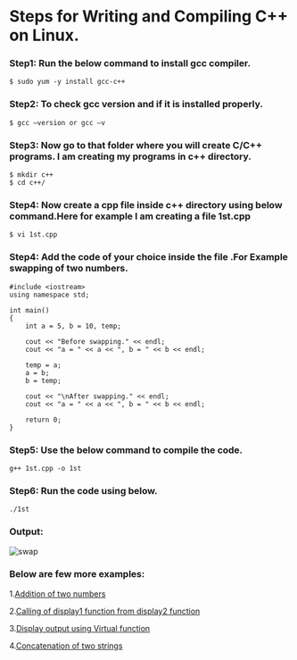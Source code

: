 # Steps for Writing and Compiling C++ on Linux.

### **Step1:** Run the below command to install gcc compiler.
```
$ sudo yum -y install gcc-c++
```
### **Step2:** To check gcc version and if it is installed properly.
```
$ gcc –version or gcc –v
```
### **Step3:** Now go to that folder where you will create C/C++ programs. I am creating my programs in c++ directory.
```
$ mkdir c++
$ cd c++/
```
### **Step4:** Now create a cpp file inside  c++ directory using below command.Here for example I am creating a file 1st.cpp
```
$ vi 1st.cpp
```
### **Step4:** Add the code of your choice inside the file .For Example swapping of two numbers.
```
#include <iostream>
using namespace std;

int main()
{
    int a = 5, b = 10, temp;

    cout << "Before swapping." << endl;
    cout << "a = " << a << ", b = " << b << endl;

    temp = a;
    a = b;
    b = temp;

    cout << "\nAfter swapping." << endl;
    cout << "a = " << a << ", b = " << b << endl;

    return 0;
}
```
### **Step5:** Use the below command to compile the code.
```
g++ 1st.cpp -o 1st
```
### **Step6:** Run the code using below.
```
./1st
```
 ### **Output:**
![swap](https://user-images.githubusercontent.com/63540937/80867258-88cc0100-8cbd-11ea-8951-919c54290e38.jpg)



### **Below are few more examples:**
1.[Addition of two numbers](https://github.com/aishwarya96-cmd/cloud/blob/cpp-programs/first.md)

2.[Calling of display1 function from display2 function](https://github.com/aishwarya96-cmd/cloud/blob/cpp-programs/second.md)

3.[Display output using Virtual function](https://github.com/aishwarya96-cmd/cloud/blob/cpp-programs/third.md)

4.[Concatenation of two strings](https://github.com/aishwarya96-cmd/cloud/blob/cpp-programs/fourth.md)




